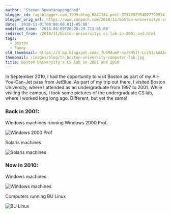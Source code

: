 ```yaml
---
author: "Steven Suwatanapongched"
blogger_id: tag:blogger.com,1999:blog-6841384.post-3737892954027799934
blogger_orig_url: https://www.sunpech.com/2010/11/boston-universitys-cs-lab-in-2001-and.html
date: '2010-11-01T09:00:00.011-05:00'
modified_time: '2014-08-09T20:28:29.713-05:00'
redirect_from: /2010/11/boston-universitys-cs-lab-in-2001-and.html
tags:
  - Boston
  - Funny
old_thumbnail: https://3.bp.blogspot.com/_7U5MdumP-no/SMSIl-Lcz5I/AAAAAAAAcTg/0IsD2RutCFo/s600/nt_side.jpg
thumbnail: /images/blog/tn_boston-university-computer-lab.jpg
title: Boston University's CS lab in 2001 and 2010
---
```



In September 2010, I had the opportunity to visit Boston as part of my All-You-Can-Jet pass from JetBlue. As part of my trip out there, I visited Boston University, where I attended as an undergraduate from 1997 to 2001. While visiting the campus, I took some pictures of the undergraduate CS lab, where I worked long long ago. Different, but yet the same!

### Back in 2001:

Windows machines running Windows 2000 Prof.

![Windows 2000 Prof](/images/blog/nt_side.jpg)

Solaris machines

![Solaris machines](/images/blog/solaris_side.jpg)

### Now in 2010:

Windows machines

![Windows machines](/images/blog/IMG_2377.jpg)

Computers running BU Linux

![BU Linux](/images/blog/IMG_2378.jpg) 
